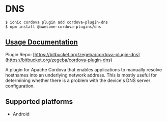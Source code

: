 # DNS

```text
$ ionic cordova plugin add cordova-plugin-dns
$ npm install @awesome-cordova-plugins/dns
```

## [Usage Documentation](https://danielsogl.gitbook.io/awesome-cordova-plugins/plugins/dns/)

Plugin Repo: [https://bitbucket.org/zegeba/cordova-plugin-dns](https://bitbucket.org/zegeba/cordova-plugin-dns)

A plugin for Apache Cordova that enables applications to manually resolve hostnames into an underlying network address. This is mostly useful for determining whether there is a problem with the device's DNS server configuration.

## Supported platforms

* Android

